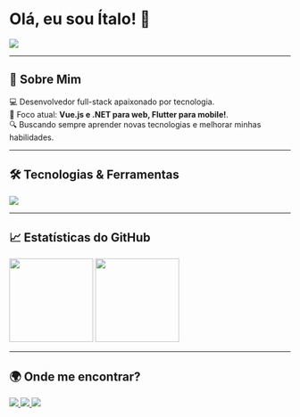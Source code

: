 <h1 align="start">Olá, eu sou Ítalo! 👋</h1>

<p align="start">
  <img src="https://readme-typing-svg.herokuapp.com?font=Fira+Code&weight=600&size=22&pause=1000&color=39FF14&width=435&lines=Desenvolvedor+Full-Stack;Vue.js+%7C+.Net+%7C+Flutter+%7C+Firebase" />
</p>

---

## 🚀 Sobre Mim
💻 Desenvolvedor full-stack apaixonado por tecnologia.  
📱 Foco atual: **Vue.js e .NET para web, Flutter para mobile!**.  
🔍 Buscando sempre aprender novas tecnologias e melhorar minhas habilidades.  

---

## 🛠️ Tecnologias & Ferramentas
<p align="start">
  <img src="https://skillicons.dev/icons?i=flutter,react,dotnet,nodejs,mongodb,postgresql,mysql,git,github,vscode" />
</p>

---

## 📈 Estatísticas do GitHub
<p align="start">
  <img height="150em" src="https://github-readme-stats.vercel.app/api?username=ItaloStana&show_icons=true&theme=radical&count_private=true&hide_border=true" />
  <img height="150em" src="https://github-readme-stats.vercel.app/api/top-langs/?username=ItaloStana&layout=compact&langs_count=6&theme=radical&hide_border=true" />
</p>

---

## 🌍 Onde me encontrar?
<p align="start">
  <a href="https://www.linkedin.com/in/italofmaranhao/" target="_blank">
    <img src="https://img.shields.io/badge/LinkedIn-0077B5?style=for-the-badge&logo=linkedin&logoColor=white" />
  </a>
  <a href="https://github.com/ItaloStana" target="_blank">
    <img src="https://img.shields.io/badge/GitHub-000?style=for-the-badge&logo=github&logoColor=white" />
  </a>
  <a href="mailto:italomaranhaodev@gmail.com">
    <img src="https://img.shields.io/badge/Email-D14836?style=for-the-badge&logo=gmail&logoColor=white" />
  </a>
</p>

